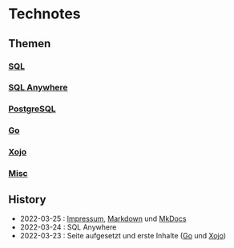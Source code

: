 # Technotes

## Themen

### [SQL](sql/)

### [SQL Anywhere](sql-anywhere/)

### [PostgreSQL](postgresql/)

### [Go](go/)

### [Xojo](xojo/)

### [Misc](misc/)


## History

- 2022-03-25 : [Impressum](/info), [Markdown](/misc/markdown) und [MkDocs](/misc/mkdocs)
- 2022-03-24 : SQL Anywhere
- 2022-03-23 : Seite aufgesetzt und erste Inhalte ([Go](go/) und [Xojo](xojo/))
